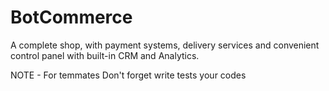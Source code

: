 # BotCommerce
A complete shop, with payment systems, delivery services and convenient control panel with built-in CRM and Analytics.


NOTE - For temmates
Don't forget write tests your codes
